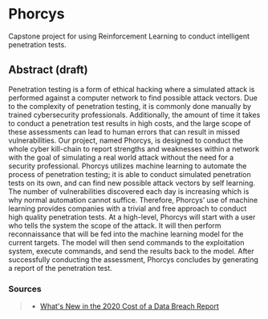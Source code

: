 # Phorcys
Capstone project for using Reinforcement Learning to conduct intelligent penetration tests.

## Abstract (draft)

Penetration testing is a form of ethical hacking where a simulated attack is performed against a computer network to find possible attack vectors. Due to the complexity of penetration testing, it is commonly done manually by trained cybersecurity professionals. Additionally, the amount of time it takes to conduct a penetration test results in high costs, and the large scope of these assessments can lead to human errors that can result in missed vulnerabilities. Our project, named Phorcys, is designed to conduct the whole cyber kill-chain to report strengths and weaknesses within a network with the goal of simulating a real world attack without the need for a security professional. Phorcys utilizes machine learning to automate the process of penetration testing; it is able to conduct simulated penetration tests on its own, and can find new possible attack vectors by self learning. The number of vulnerabilities discovered each day is increasing which is why normal automation cannot suffice. Therefore, Phorcys’ use of machine learning provides companies with a trivial and free approach to conduct high quality penetration tests. At a high-level, Phorcys will start with a user who tells the system the scope of the attack. It will then perform reconnaissance that will be fed into the machine learning model for the current targets. The model will then send commands to the exploitation system, execute commands, and send the results back to the model. After successfully conducting the assessment, Phorcys concludes by generating a report of the penetration test.


### Sources

> - [What's New in the 2020 Cost of a Data Breach Report](https://securityintelligence.com/posts/whats-new-2020-cost-of-a-data-breach-report/)

